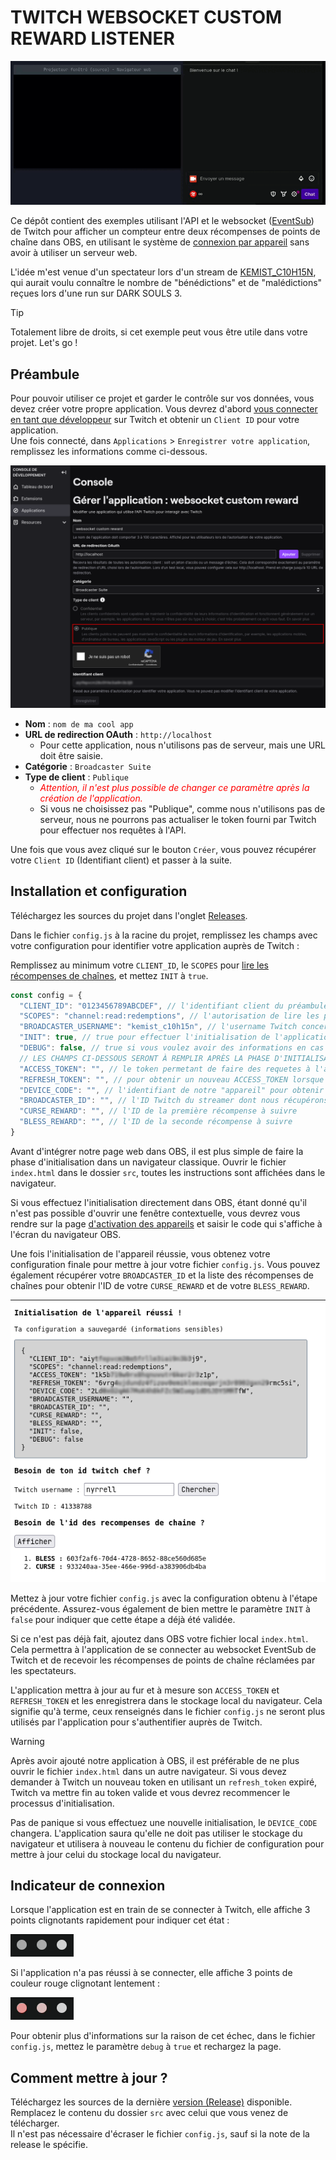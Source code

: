 # TWITCH WEBSOCKET CUSTOM REWARD LISTENER

![exemple](media/compteur.gif)

Ce dépôt contient des exemples utilisant l'API et le websocket ([EventSub](https://dev.twitch.tv/docs/eventsub/)) de
Twitch pour afficher un compteur entre deux
récompenses de points de chaîne dans OBS, en utilisant le système
de [connexion par appareil](https://dev.twitch.tv/docs/authentication/getting-tokens-oauth/#device-code-grant-flow) sans
avoir à utiliser un
serveur web.

L'idée m'est venue d'un spectateur lors d'un stream de [KEMIST_C10H15N](https://www.twitch.tv/kemist_c10h15n), qui
aurait voulu connaître le nombre de "bénédictions" et de "malédictions" reçues lors d'une run sur DARK SOULS 3.

> [!TIP]
> Totalement libre de droits, si cet exemple peut vous être utile dans votre projet. Let's go !

## Préambule

Pour pouvoir utiliser ce projet et garder le contrôle sur vos données, vous devez créer votre propre application. Vous
devrez d'abord [vous connecter en tant que développeur](https://dev.twitch.tv/docs/authentication/register-app/) sur
Twitch et obtenir un `Client ID` pour votre application.  
Une fois connecté, dans `Applications` > `Enregistrer votre application`, remplissez les informations comme ci-dessous.

![console](media/twitch-console.png)

- <b>Nom</b> : `nom de ma cool app`
- <b>URL de redirection OAuth</b> : `http://localhost`
    - Pour cette application, nous n'utilisons pas de serveur, mais une URL doit être saisie.
- <b>Catégorie</b> : `Broadcaster Suite`
- <b>Type de client</b> : `Publique`
    - <i style="color: red;">Attention, il n'est plus possible de changer ce paramètre après la création de
      l'application.</i>
    - Si vous ne choisissez pas "Publique", comme nous n'utilisons pas de serveur, nous ne
      pourrons pas actualiser le token fourni par Twitch pour effectuer nos requêtes à l'API.

Une fois que vous avez cliqué sur le bouton `Créer`, vous pouvez récupérer votre `Client ID` (Identifiant client) et
passer à la suite.

## Installation et configuration

Téléchargez les sources du projet dans
l'onglet [Releases](https://github.com/Nyrrell/twitch-eventsub-reward/releases/latest).

Dans le fichier `config.js` à la racine du projet, remplissez les champs avec votre configuration pour identifier votre
application auprès de Twitch :

Remplissez au minimum votre `CLIENT_ID`, le `SCOPES`
pour [lire les récompenses de chaînes](https://dev.twitch.tv/docs/eventsub/eventsub-subscription-types/#channelchannel_points_custom_reward_redemptionadd),
et mettez `INIT` à `true`.

```js
const config = {
  "CLIENT_ID": "0123456789ABCDEF", // l'identifiant client du préambule
  "SCOPES": "channel:read:redemptions", // l'autorisation de lire les points de chaîne 
  "BROADCASTER_USERNAME": "kemist_c10h15n", // l'username Twitch concerné
  "INIT": true, // true pour effectuer l'initialisation de l'application
  "DEBUG": false, // true si vous voulez avoir des informations en cas de problème
  // LES CHAMPS CI-DESSOUS SERONT À REMPLIR APRÈS LA PHASE D'INITIALISATION
  "ACCESS_TOKEN": "", // le token permetant de faire des requetes à l'api Twitch
  "REFRESH_TOKEN": "", // pour obtenir un nouveau ACCESS_TOKEN lorsque le token est expiré
  "DEVICE_CODE": "", // l'identifiant de notre "appareil" pour obtenir notre token
  "BROADCASTER_ID": "", // l'ID Twitch du streamer dont nous récupérons les infos
  "CURSE_REWARD": "", // l'ID de la première récompense à suivre
  "BLESS_REWARD": "", // l'ID de la seconde récompense à suivre
}
```

Avant d'intégrer notre page web dans OBS, il est plus simple de faire la phase d'initialisation dans un navigateur
classique. Ouvrir le fichier `index.html` dans le dossier `src`, toutes les instructions sont affichées dans le
navigateur.

Si vous effectuez l'initialisation directement dans OBS, étant donné qu'il n'est pas possible d'ouvrir une fenêtre
contextuelle, vous devrez vous rendre sur la page [d'activation des appareils](https://www.twitch.tv/activate) et saisir
le code qui s'affiche à l'écran du navigateur OBS.

Une fois l'initialisation de l'appareil réussie, vous obtenez votre configuration finale pour mettre à jour votre
fichier `config.js`. Vous pouvez également récupérer votre `BROADCASTER_ID` et la liste des récompenses de chaînes pour
obtenir l'ID de votre `CURSE_REWARD` et de votre `BLESS_REWARD`.

![success](media/init-success.png)

Mettez à jour votre fichier `config.js` avec la configuration obtenu à l'étape précédente. Assurez-vous également de
bien mettre le paramètre `INIT` à `false` pour indiquer que cette étape a déjà été validée.

Si ce n'est pas déjà fait, ajoutez dans OBS votre fichier local `index.html`. Cela permettra à l'application de se
connecter au websocket EventSub de Twitch et de recevoir les récompenses de points de chaîne réclamées par les
spectateurs.

L'application mettra à jour au fur et à mesure son `ACCESS_TOKEN` et `REFRESH_TOKEN` et les enregistrera dans le
stockage local du navigateur. Cela signifie qu'à terme, ceux renseignés dans le fichier `config.js` ne seront plus
utilisés par l'application pour s'authentifier auprès de Twitch.

> [!WARNING]
> Après avoir ajouté notre application à OBS, il est préférable de ne plus ouvrir le fichier `index.html` dans un autre
> navigateur. Si vous devez demander à Twitch un nouveau token en utilisant un `refresh_token` expiré, Twitch va mettre
> fin au token valide et vous devrez recommencer le processus d'initialisation.

Pas de panique si vous effectuez une nouvelle initialisation, le `DEVICE_CODE` changera. L'application saura qu'elle ne
doit pas utiliser le stockage du navigateur et utilisera à nouveau le contenu du fichier de configuration pour mettre à
jour celui du stockage local du navigateur.

## Indicateur de connexion

Lorsque l'application est en train de se connecter à Twitch, elle affiche 3 points clignotants rapidement pour indiquer
cet état :

![loading](media/loading.gif)

Si l'application n'a pas réussi à se connecter, elle affiche 3 points de couleur rouge clignotant lentement :

![loading-error](media/loading-error.gif)

Pour obtenir plus d'informations sur la raison de cet échec, dans le fichier `config.js`, mettez le paramètre `debug`
à `true` et rechargez la page.

## Comment mettre à jour ?

Téléchargez les sources de la
dernière [version (Release)](https://github.com/Nyrrell/twitch-eventsub-reward/releases/latest) disponible.  
Remplacez le contenu du dossier `src` avec celui que vous venez de télécharger.  
Il n'est pas nécessaire d'écraser le fichier `config.js`, sauf si la note de la release le spécifie.
